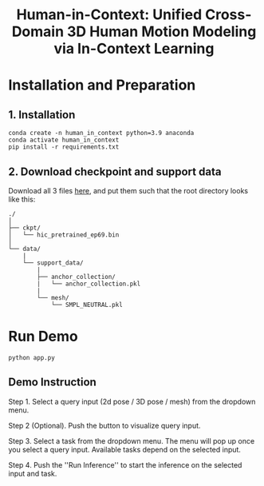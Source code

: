<p align="center">
  <h1 align="center">Human-in-Context: Unified Cross-Domain 3D Human Motion Modeling via In-Context Learning</h1>

# Installation and Preparation

## 1. Installation
```
conda create -n human_in_context python=3.9 anaconda
conda activate human_in_context
pip install -r requirements.txt
```

## 2. Download checkpoint and support data


Download all 3 files [here](https://drive.google.com/drive/folders/1UzFbrMtzAmvJKvuDi63yz72iSdQqGjvq?usp=drive_link), and put them such that the root directory looks like this:

```
./
│
├── ckpt/
│   └── hic_pretrained_ep69.bin
│
└── data/
    |
    └── support_data/
        |
        ├── anchor_collection/
        |   └── anchor_collection.pkl
        |
        └── mesh/
            └── SMPL_NEUTRAL.pkl
```

# Run Demo

```
python app.py
```

## Demo Instruction

Step 1. Select a query input (2d pose / 3D pose / mesh) from the dropdown menu.

Step 2 (Optional). Push the button to visualize query input.

Step 3. Select a task from the dropdown menu. The menu will pop up once you select a query input. Available tasks depend on the selected input.

Step 4. Push the ''Run Inference'' to start the inference on the selected input and task.